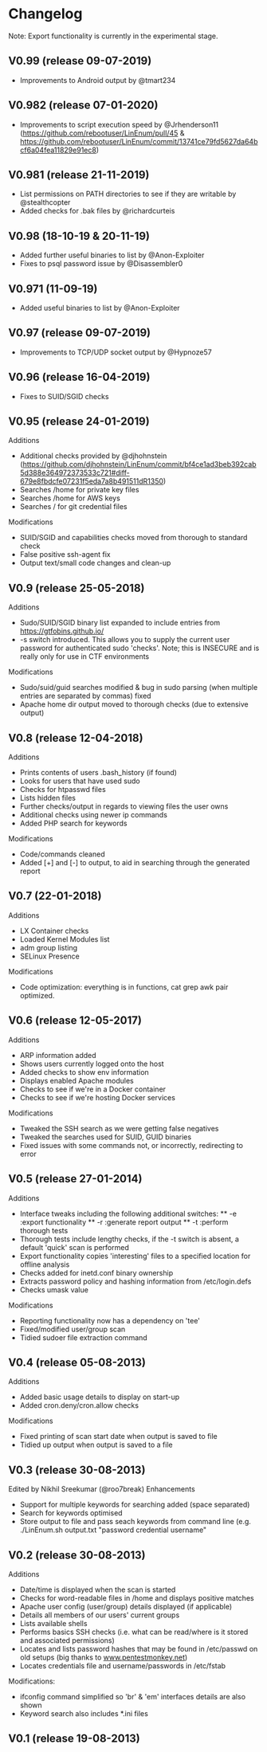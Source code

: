 # Changelog

Note: Export functionality is currently in the experimental stage.

## V0.99 (release 09-07-2019)
* Improvements to Android output by @tmart234

## V0.982 (release 07-01-2020)
* Improvements to script execution speed by @Jrhenderson11 (https://github.com/rebootuser/LinEnum/pull/45 & https://github.com/rebootuser/LinEnum/commit/13741ce79fd5627da64bcf6a04fea11829e91ec8)

## V0.981 (release 21-11-2019)
* List permissions on PATH directories to see if they are writable by @stealthcopter
* Added checks for .bak files by @richardcurteis

## V0.98 (18-10-19 & 20-11-19)
* Added further useful binaries to list by @Anon-Exploiter
* Fixes to psql password issue by @Disassembler0

## V0.971 (11-09-19)
* Added useful binaries to list by @Anon-Exploiter

## V0.97 (release 09-07-2019)
* Improvements to TCP/UDP socket output by @Hypnoze57

## V0.96 (release 16-04-2019)
* Fixes to SUID/SGID checks

## V0.95 (release 24-01-2019)
Additions
* Additional checks provided by @djhohnstein (https://github.com/djhohnstein/LinEnum/commit/bf4ce1ad3beb392cab5d388e364972373533c721#diff-679e8fbdcfe07231f5eda7a8b491511dR1350)
* Searches /home for private key files
* Searches /home for AWS keys
* Searches / for git credential files 

Modifications
* SUID/SGID and capabilities checks moved from thorough to standard check
* False positive ssh-agent fix 
* Output text/small code changes and clean-up

## V0.9 (release 25-05-2018)
Additions
* Sudo/SUID/SGID binary list expanded to include entries from https://gtfobins.github.io/
* -s switch introduced. This allows you to supply the current user password for authenticated sudo 'checks'. Note; this is INSECURE and is really only for use in CTF environments

Modifications
* Sudo/suid/guid searches modified & bug in sudo parsing (when multiple entries are separated by commas) fixed
* Apache home dir output moved to thorough checks (due to extensive output)

## V0.8 (release 12-04-2018)
Additions
* Prints contents of users .bash_history (if found)
* Looks for users that have used sudo
* Checks for htpasswd files
* Lists hidden files
* Further checks/output in regards to viewing files the user owns
* Additional checks using newer ip commands
* Added PHP search for keywords

Modifications
* Code/commands cleaned
* Added [+] and [-] to output, to aid in searching through the generated report

## V0.7 (22-01-2018)
Additions
* LX Container checks
* Loaded Kernel Modules list
* adm group listing
* SELinux Presence

Modifications
* Code optimization: everything is in functions, cat grep awk pair optimized.

## V0.6 (release 12-05-2017)
Additions
* ARP information added
* Shows users currently logged onto the host
* Added checks to show env information
* Displays enabled Apache modules
* Checks to see if we're in a Docker container
* Checks to see if we're hosting Docker services

Modifications
* Tweaked the SSH search as we were getting false negatives
* Tweaked the searches used for SUID, GUID binaries
* Fixed issues with some commands not, or incorrectly, redirecting to error

## V0.5 (release 27-01-2014)
Additions
* Interface tweaks including the following additional switches:
** -e :export functionality
** -r :generate report output
** -t :perform thorough tests
* Thorough tests include lengthy checks, if the -t switch is absent, a default 'quick' scan is performed
* Export functionality copies 'interesting' files to a specified location for offline analysis
* Checks added for inetd.conf binary ownership
* Extracts password policy and hashing information from /etc/login.defs
* Checks umask value

Modifications
* Reporting functionality now has a dependency on 'tee'
* Fixed/modified user/group scan
* Tidied sudoer file extraction command

## V0.4 (release 05-08-2013)
Additions
* Added basic usage details to display on start-up
* Added cron.deny/cron.allow checks

Modifications
* Fixed printing of scan start date when output is saved to file
* Tidied up output when output is saved to a file

## V0.3 (release 30-08-2013)
Edited by Nikhil Sreekumar (@roo7break)
Enhancements
* Support for multiple keywords for searching added (space separated)
* Search for keywords optimised
* Store output to file and pass seach keywords from command line (e.g. ./LinEnum.sh output.txt "password credential username"

## V0.2 (release 30-08-2013)
Additions
* Date/time is displayed when the scan is started
* Checks for word-readable files in /home and displays positive matches
* Apache user config (user/group) details displayed (if applicable)
* Details all members of our users' current groups
* Lists available shells
* Performs basics SSH checks (i.e. what can be read/where is it stored and associated permissions)
* Locates and lists password hashes that may be found in /etc/passwd on old setups (big thanks to www.pentestmonkey.net)
* Locates credentials file and username/passwords in /etc/fstab

Modifications:
* ifconfig command simplified so 'br' & 'em' interfaces details are also shown
* Keyword search also includes *.ini files

## V0.1 (release 19-08-2013)
